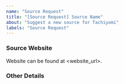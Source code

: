 ```yaml
---
name: "Source Request"
title: "[Source Request] Source Name"
about: "Suggest a new source for Tachiyomi"
labels: "Source Request"
---
```


### Source Website
Website can be found at <website_url>.

### Other Details
